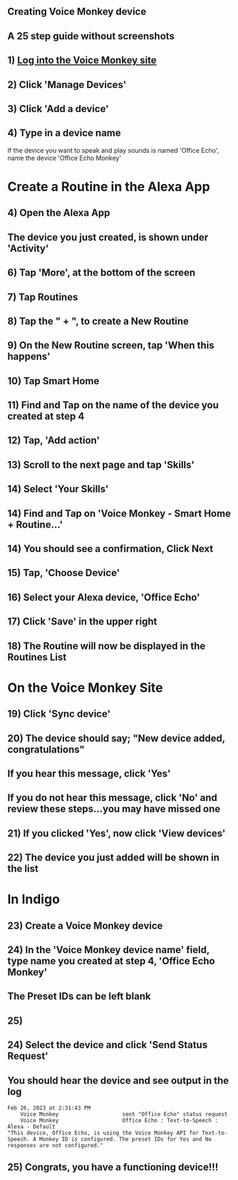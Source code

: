## Creating Voice Monkey device

## A 25 step guide without screenshots

## 1) [Log into the Voice Monkey site](https://voicemonkey.io/start) 

## 2) Click 'Manage Devices'

## 3) Click 'Add a device'

## 4) Type in a device name

If the device you want to speak and play sounds is named 'Office Echo', 
name the device 'Office Echo Monkey'

# Create a Routine in the Alexa App

## 4) Open the Alexa App
## The device you just created, is shown under 'Activity'

## 6) Tap 'More', at the bottom of the screen

## 7) Tap Routines

## 8) Tap the " + ", to create a New Routine

## 9) On the New Routine screen, tap 'When this happens'

## 10) Tap Smart Home

## 11) Find and Tap on the name of the device you created at step 4

## 12) Tap, 'Add action'

## 13) Scroll to the next page and tap 'Skills'

## 14) Select 'Your Skills'

## 14) Find and Tap on 'Voice Monkey - Smart Home + Routine...'

## 14) You should see a confirmation, Click Next

## 15) Tap, 'Choose Device'

## 16) Select your Alexa device, 'Office Echo'

## 17) Click 'Save' in the upper right

## 18) The Routine will now be displayed in the Routines List

# On the Voice Monkey Site

## 19) Click 'Sync device'

## 20) The device should say; "New device added, congratulations"
## If you hear this message, click 'Yes'
## If you do not hear this message, click 'No' and review these steps...you may have missed one

## 21) If you clicked 'Yes', now click 'View devices'

## 22) The device you just added will be shown in the list

# In Indigo

## 23) Create a Voice Monkey device

## 24) In the 'Voice Monkey device name' field, type name you created at step 4, 'Office Echo Monkey'

## The Preset IDs can be left blank

## 25) 
## 24) Select the device and click 'Send Status Request'
## You should hear the device and see output in the log


    Feb 26, 2023 at 2:31:43 PM
        Voice Monkey                    sent "Office Echo" status request
        Voice Monkey                    Office Echo : Text-to-Speech : Alexa - Default
    "This device, Office Echo, is using the Voice Monkey API for Text-to-Speech. A Monkey ID is configured. The preset IDs for Yes and No responses are not configured."


## 25) Congrats, you have a functioning device!!!


